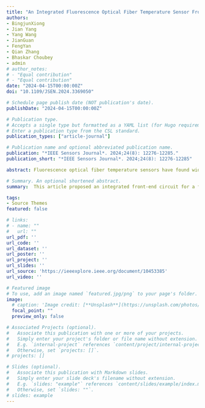 ```yaml
---
title: "An Integrated Fluorescence Optical Fiber Temperature Sensor Front-End Based on a Ring-Gate-Isolated Photodiode"
authors:
- BingjunXiong
- Jian Yang
- Yang Wang
- JianGuan
- FengYan
- Qian Zhang
- Bhaskar Choubey
- admin
# author_notes:
# - "Equal contribution"
# - "Equal contribution"
date: "2024-04-15T00:00:00Z"
doi: "10.1109/JSEN.2024.3369050"

# Schedule page publish date (NOT publication's date).
publishDate: "2024-04-15T00:00:00Z"

# Publication type.
# Accepts a single type but formatted as a YAML list (for Hugo requirements).
# Enter a publication type from the CSL standard.
publication_types: ["article-journal"]

# Publication name and optional abbreviated publication name.
publication: "*IEEE Sensors Journal*. 2024;24(8): 12276-12285."
publication_short: "*IEEE Sensors Journal*. 2024;24(8): 12276-12285"

abstract: Fluorescence optical fiber temperature sensors have found widespread use in harsh environments with electromagnetic interference, high voltages, flammability, and combustibility due to their excellent insulating properties. However, conventional fluorescence detection systems are constructed from discrete photodiodes and other front-end circuit chips, which cause bulky size, inferior detection efficiency, and degraded signal-to-noise performance. To address these issues, an integrated optical front-end circuit for fluorescence detection was proposed. The front-end circuit monolithically integrated a ring-gate-isolated photodiode (RGI-PD) device, a transimpedance amplifier (TIA), and a bandgap reference (BGR) circuit. The RGI-PD enabled the detection of the fluorescence afterglow signals, while the TIA circuit converted the photocurrent generated by the RGI-PD into a measurable photovoltage output. The RGI-PD utilized a P-well guard ring structure to prevent edge breakdown by isolating the avalanche region from the shallow trench. The dummy ring-gate created an inverted pyramid hole profile, focusing the electric field on the planar junction to enhance photodetection, which reduced trapping effects and dark counts. The proposed front-end circuit was fabricated using a standard 0.18 μm bipolar CMOS DMOS (BCD) process. The measurement results demonstrated that the avalanche breakdown voltage (BV) of the RGI-PD was 13.05 V. The front-end circuit achieved a responsivity of 17.29 A/W at 500 nm wavelength, under a 13.88 V reverse bias voltage applied on the RGI-PD. Moreover, the front-end's dark voltage measured 0.908 V, with an optimal temperature coefficient (TC) of 41.01 ppm/°C within the temperature range of −40 °C to 85 °C. The proposed front-end circuit was suitable for fluorescence fiber temperature sensing applications.

# Summary. An optional shortened abstract.
summary:  This article proposed an integrated front-end circuit for a fluorescent optical fiber temperature sensor with detection and amplification capabilities, designed and fabricated using a standard 0.18 µm BCD process.

tags:
- Source Themes
featured: false

# links:
# - name: ""
#   url: ""
url_pdf: ''
url_code: ''
url_dataset: ''
url_poster: ''
url_project: ''
url_slides: ''
url_source: 'https://ieeexplore.ieee.org/document/10453385'
url_video: ''

# Featured image
# To use, add an image named `featured.jpg/png` to your page's folder. 
image:
  # caption: 'Image credit: [**Unsplash**](https://unsplash.com/photos/jdD8gXaTZsc)'
  focal_point: ""
  preview_only: false

# Associated Projects (optional).
#   Associate this publication with one or more of your projects.
#   Simply enter your project's folder or file name without extension.
#   E.g. `internal-project` references `content/project/internal-project/index.md`.
#   Otherwise, set `projects: []`.
# projects: []

# Slides (optional).
#   Associate this publication with Markdown slides.
#   Simply enter your slide deck's filename without extension.
#   E.g. `slides: "example"` references `content/slides/example/index.md`.
#   Otherwise, set `slides: ""`.
# slides: example
---
```


<!-- {{% callout note %}}
Click the *Cite* button above to demo the feature to enable visitors to import publication metadata into their reference management software.
{{% /callout %}}

{{% callout note %}}
Create your slides in Markdown - click the *Slides* button to check out the example.
{{% /callout %}}

Add the publication's **full text** or **supplementary notes** here. You can use rich formatting such as including [code, math, and images](https://docs.hugoblox.com/content/writing-markdown-latex/). -->
